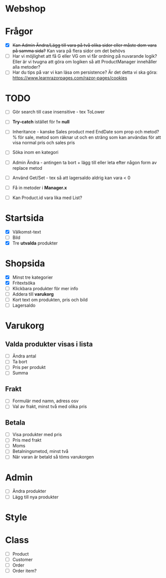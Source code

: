 # Webshop

# Frågor


- [x] ~~Kan Admin Ändra/Lägg till vara på två olika sidor eller måste dom vara på samma sida?~~ Kan vara på flera sidor om det behövs
- [ ] Har vi möjlighet att få G eller VG om vi får ordning på nuvarande logik? Eller är vi tvugna att göra om logiken så att ProductManager innehåller alla metoder?
- [ ] Har du tips på var vi kan läsa om persistence? Är det detta vi ska göra: https://www.learnrazorpages.com/razor-pages/cookies

# TODO

- [ ] Gör search till case insensitive - tex ToLower
- [ ] **Try-catch** istället för **!= null**
- [ ] Inheritance - kanske Sales product med EndDate som prop och metod? % för sale, metod som räknar ut och en sträng som kan användas för att visa normal pris och sales pris
- [ ] Söka inom en kategori
- [ ] Admin Ändra - antingen ta bort + lägg till eller leta efter någon form av replace metod
- [ ] Använd Get/Set - tex så att lagersaldo aldrig kan vara < 0
- [ ] Få in metoder i **Manager.x**
- [ ] Kan Product.id vara lika med List<Index>?


# Startsida

- [x] Välkomst-text
- [ ] Bild
- [x] Tre **utvalda** produkter

# Shopsida

- [x] Minst tre kategorier
- [x] Fritextsöka
- [ ] Klickbara produkter för mer info
- [ ] Addera till **varukorg**
- [ ] Kort text om produkten, pris och bild
- [ ] Lagersaldo

# Varukorg

## Valda produkter visas i lista

- [ ] Ändra antal
- [ ] Ta bort
- [ ] Pris per produkt
- [ ] Summa

## Frakt

- [ ] Formulär med namn, adress osv
- [ ] Val av frakt, minst två med olika pris

## Betala

- [ ] Visa produkter med pris
- [ ] Pris med frakt
- [ ] Moms
- [ ] Betalningsmetod, minst två
- [ ] När varan är betald så töms varukorgen

# Admin

- [ ] Ändra produkter
- [ ] Lägg till nya produkter

# Style

# Class

- [ ] Product
- [ ] Customer
- [ ] Order
- [ ] Order item?
